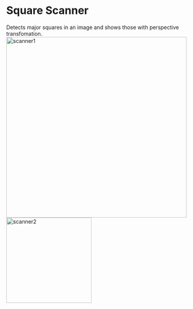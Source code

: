# Square Scanner
Detects major squares in an image and shows those with perspective transfomation.
<img width="478" alt="scanner1" src="https://user-images.githubusercontent.com/67196344/103082299-1d082100-461d-11eb-81f5-8dd5c8d70cf9.PNG">
<img width="226" alt="scanner2" src="https://user-images.githubusercontent.com/67196344/103082233-f4802700-461c-11eb-8deb-1b62010a81b7.PNG">
